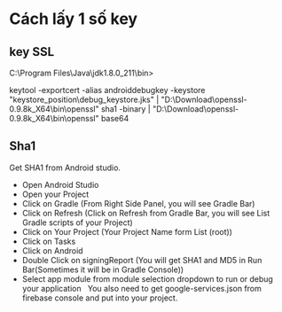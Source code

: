 # Cách lấy 1 số key

## key SSL

C:\Program Files\Java\jdk1.8.0_211\bin>

keytool -exportcert -alias androiddebugkey -keystore "keystore_position\debug_keystore.jks" | "D:\Download\openssl-0.9.8k_X64\bin\openssl" sha1 -binary | "D:\Download\openssl-0.9.8k_X64\bin\openssl" base64

## Sha1

Get SHA1 from Android studio.

- Open Android Studio
- Open your Project
- Click on Gradle (From Right Side Panel, you will see Gradle Bar)
- Click on Refresh (Click on Refresh from Gradle Bar, you will see List Gradle scripts of your Project)
- Click on Your Project (Your Project Name form List (root))
- Click on Tasks
- Click on Android
- Double Click on signingReport (You will get SHA1 and MD5 in Run Bar(Sometimes it will be in Gradle Console))
- Select app module from module selection dropdown to run or debug your application   You also need to get google-services.json from firebase console and put into your project.
